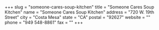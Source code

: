 +++
slug = "someone-cares-soup-kitchen"
title = "Someone Cares Soup Kitchen"
name = "Someone Cares Soup Kitchen"
address = "720 W. 19th Street"
city = "Costa Mesa"
state = "CA"
postal = "92627"
website = ""
phone = "949 548-8861"
fax = ""
+++
